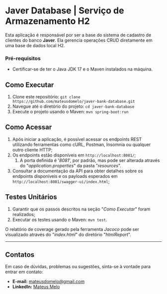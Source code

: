 # Javer Database | Serviço de Armazenamento H2

Esta aplicação é responsável por ser a base do sistema de cadastro de clientes do banco **Javer**.
Ela gerencia operações CRUD diretamente em uma base de dados local H2.

### Pré-requisitos
- Certificar-se de ter o Java JDK 17 e o Maven instalados na máquina.

## Como Executar
1. Clone este repositório: `git clone https://github.com/mateusdomelo/javer-bank-database.git`
2. Navegue até o diretório do projeto: `cd javer-bank-database`
3. Execute o projeto usando o Maven: `mvn spring-boot:run`

## Como Acessar
1. Após iniciar a aplicação, é possível acessar os endpoints REST utilizando ferramentas como cURL, Postman, Insomnia ou qualquer outro cliente HTTP;
2. Os endpoints estão disponíveis em `http://localhost:8081/`;
   1. A porta definida é '_8081_', por padrão, mas pode ser alterada através do "_application.properties_" da pasta "_resources_".
3. Consultar a documentação da API para obter detalhes sobre os endpoints disponíveis e os payloads esperados em `http://localhost:8081/swagger-ui/index.html`;

## Testes Unitários

1. Garantir que os passos descritos na seção "_Como Executar_" foram realizados;
2. Executar os testes usando o Maven: `mvn test`.

O relatório de coverage gerado pela ferramenta _Jacoco_ pode ser visualizado através do "_index.html_" do diretório "_htmlReport_".

---
## Contatos
Em caso de dúvidas, problemas ou sugestões, sinta-se à vontade para entrar em contato:

- **E-mail:** mateusdomelo@gmail.com
- **LinkedIn:** [Mateus Melo](https://www.linkedin.com/in/mateusdomelo/)